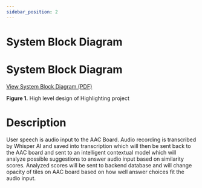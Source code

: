```yaml
---
sidebar_position: 2
---
```



# System Block Diagram


# System Block Diagram

[View System Block Diagram (PDF)](docs/System_Block_Diagram.pdf)








**Figure 1.** High level design of Highlighting project


# Description
User speech is audio input to the AAC Board. Audio recording is transcribed by Whisper AI and saved into transcription which will then be sent back to the AAC board and sent to an intelligent contextual model which will analyze possible suggestions to answer audio input based on similarity scores. Analyzed scores will be sent to backend database and will change opacity of tiles on AAC board based on how well answer choices fit the audio input.


